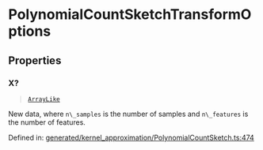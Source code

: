 # PolynomialCountSketchTransformOptions

## Properties

### X?

> [`ArrayLike`](../types/ArrayLike.md)

New data, where `n\_samples` is the number of samples and `n\_features` is the number of features.

Defined in:  [generated/kernel\_approximation/PolynomialCountSketch.ts:474](https://github.com/transitive-bullshit/scikit-learn-ts/blob/92ab806/packages/sklearn/src/generated/kernel_approximation/PolynomialCountSketch.ts#L474)
